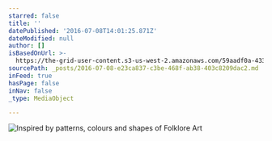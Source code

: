 ```yaml
---
starred: false
title: ''
datePublished: '2016-07-08T14:01:25.871Z'
dateModified: null
author: []
isBasedOnUrl: >-
  https://the-grid-user-content.s3-us-west-2.amazonaws.com/59aadf0a-4332-4890-a1fd-f7ef64e6d365.jpg
sourcePath: _posts/2016-07-08-e23ca837-c3be-468f-ab38-403c8209dac2.md
inFeed: true
hasPage: false
inNav: false
_type: MediaObject

---
```

![Inspired by patterns, colours and shapes of Folklore Art](https://the-grid-user-content.s3-us-west-2.amazonaws.com/59aadf0a-4332-4890-a1fd-f7ef64e6d365.jpg)
